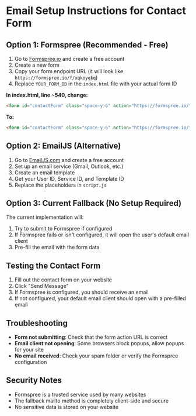 # Email Setup Instructions for Contact Form

## Option 1: Formspree (Recommended - Free)

1. Go to [Formspree.io](https://formspree.io) and create a free account
2. Create a new form
3. Copy your form endpoint URL (it will look like `https://formspree.io/f/xqkoyqkq`)
4. Replace `YOUR_FORM_ID` in the `index.html` file with your actual form ID

**In index.html, line ~540, change:**
```html
<form id="contactForm" class="space-y-6" action="https://formspree.io/f/YOUR_FORM_ID" method="POST">
```
**To:**
```html
<form id="contactForm" class="space-y-6" action="https://formspree.io/f/xqkoyqkq" method="POST">
```

## Option 2: EmailJS (Alternative)

1. Go to [EmailJS.com](https://www.emailjs.com) and create a free account
2. Set up an email service (Gmail, Outlook, etc.)
3. Create an email template
4. Get your User ID, Service ID, and Template ID
5. Replace the placeholders in `script.js`

## Option 3: Current Fallback (No Setup Required)

The current implementation will:
1. Try to submit to Formspree if configured
2. If Formspree fails or isn't configured, it will open the user's default email client
3. Pre-fill the email with the form data

## Testing the Contact Form

1. Fill out the contact form on your website
2. Click "Send Message"
3. If Formspree is configured, you should receive an email
4. If not configured, your default email client should open with a pre-filled email

## Troubleshooting

- **Form not submitting**: Check that the form action URL is correct
- **Email client not opening**: Some browsers block popups, allow popups for your site
- **No email received**: Check your spam folder or verify the Formspree configuration

## Security Notes

- Formspree is a trusted service used by many websites
- The fallback mailto method is completely client-side and secure
- No sensitive data is stored on your website 